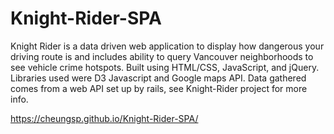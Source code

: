 # Knight-Rider-SPA

Knight Rider is a data driven web application to display how dangerous your driving route is and includes ability to query Vancouver
neighborhoods to see vehicle crime hotspots. Built using HTML/CSS, JavaScript, and jQuery. Libraries used were D3 Javascript and Google maps API. Data gathered comes from a web API set up by rails, see Knight-Rider project for more info.

https://cheungsp.github.io/Knight-Rider-SPA/
